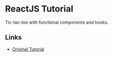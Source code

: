 # ReactJS Tutorial
Tic-tac-toe with functional components and hooks.

## Links
* [Original Tutorial](https://reactjs.org/tutorial/tutorial.html)
